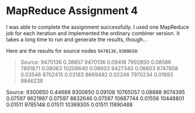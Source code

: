 # MapReduce Assignment 4
I was able to complete the assignment successfully. I used one MapReduce job for each iteration and implemented the ordinary combiner version. It takes a long time to run and generate the results, though...

Here are the results for source nodes `9470136,9300650`:

> Source: 9470136
> 0.38857 9470136
0.09418 7992850
0.08586 7891871
0.08063 10208640
0.06603 9427340
0.06603 8747858
0.03546 8702415
0.03183 8669492
0.02246 7970234
0.01693 8846238

Source: 9300650
0.44688 9300650
0.09108 10765057
0.08888 9074395
0.07597 9621997
0.07597 8832646
0.07597 10687744
0.01556 10448801
0.01511 9785148
0.01511 10369305
0.01511 11890488

